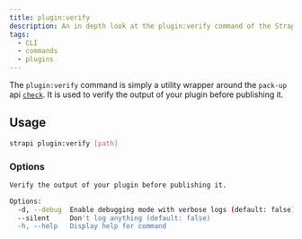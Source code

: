 ```yaml
---
title: plugin:verify
description: An in depth look at the plugin:verify command of the Strapi CLI
tags:
  - CLI
  - commands
  - plugins
---
```


The `plugin:verify` command is simply a utility wrapper around the `pack-up` api [`check`](../../../../05-utils/pack-up/01-commands/03-check.mdx).
It is used to verify the output of your plugin before publishing it.

## Usage

```bash
strapi plugin:verify [path]
```

### Options

```bash
Verify the output of your plugin before publishing it.

Options:
  -d, --debug  Enable debugging mode with verbose logs (default: false)
  --silent     Don't log anything (default: false)
  -h, --help   Display help for command
```
